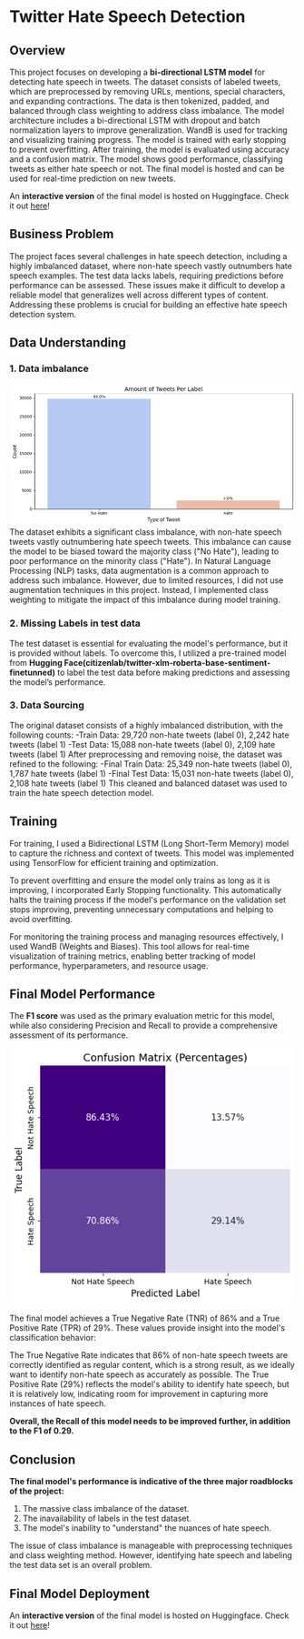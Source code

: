 # Twitter Hate Speech Detection

## Overview

This project focuses on developing a **bi-directional LSTM model** for detecting hate speech in tweets. The dataset consists of labeled tweets, which are preprocessed by removing URLs, mentions, special characters, and expanding contractions. The data is then tokenized, padded, and balanced through class weighting to address class imbalance. The model architecture includes a bi-directional LSTM with dropout and batch normalization layers to improve generalization. WandB is used for tracking and visualizing training progress. The model is trained with early stopping to prevent overfitting. After training, the model is evaluated using accuracy and a confusion matrix. The model shows good performance, classifying tweets as either hate speech or not. The final model is hosted and can be used for real-time prediction on new tweets.

An **interactive version** of the final model is hosted on Huggingface. Check it out [here](https://huggingface.co/spaces/GokulRajaR/Hate_tweet_classification)!

## Business Problem
The project faces several challenges in hate speech detection, including a highly imbalanced dataset, where non-hate speech vastly outnumbers hate speech examples. The test data lacks labels, requiring predictions before performance can be assessed. These issues make it difficult to develop a reliable model that generalizes well across different types of content. Addressing these problems is crucial for building an effective hate speech detection system.

## Data Understanding
### 1. Data imbalance
![img1](./images/imbalance_sns.png)
The dataset exhibits a significant class imbalance, with non-hate speech tweets vastly outnumbering hate speech tweets. This imbalance can cause the model to be biased toward the majority class ("No Hate"), leading to poor performance on the minority class ("Hate"). In Natural Language Processing (NLP) tasks, data augmentation is a common approach to address such imbalance. However, due to limited resources, I did not use augmentation techniques in this project. Instead, I implemented class weighting to mitigate the impact of this imbalance during model training.

### 2. Missing Labels in test data
The test dataset is essential for evaluating the model's performance, but it is provided without labels. To overcome this, I utilized a pre-trained model from **Hugging Face(citizenlab/twitter-xlm-roberta-base-sentiment-finetunned)** to label the test data before making predictions and assessing the model’s performance.

### 3. Data Sourcing
The original dataset consists of a highly imbalanced distribution, with the following counts:
-Train Data: 29,720 non-hate tweets (label 0), 2,242 hate tweets (label 1)
-Test Data: 15,088 non-hate tweets (label 0), 2,109 hate tweets (label 1)
After preprocessing and removing noise, the dataset was refined to the following:
-Final Train Data: 25,349 non-hate tweets (label 0), 1,787 hate tweets (label 1)
-Final Test Data: 15,031 non-hate tweets (label 0), 2,108 hate tweets (label 1)
This cleaned and balanced dataset was used to train the hate speech detection model.

## Training 
For training, I used a Bidirectional LSTM (Long Short-Term Memory) model to capture the richness and context of tweets. This model was implemented using TensorFlow for efficient training and optimization.

To prevent overfitting and ensure the model only trains as long as it is improving, I incorporated Early Stopping functionality. This automatically halts the training process if the model's performance on the validation set stops improving, preventing unnecessary computations and helping to avoid overfitting.

For monitoring the training process and managing resources effectively, I used WandB (Weights and Biases). This tool allows for real-time visualization of training metrics, enabling better tracking of model performance, hyperparameters, and resource usage.


## Final Model Performance
The **F1 score**  was used as the primary evaluation metric for this model, while also considering Precision and Recall to provide a comprehensive assessment of its performance.

![img2](./images/confusion_matrix.png)

The final model achieves a True Negative Rate (TNR) of 86% and a True Positive Rate (TPR) of 29%. These values provide insight into the model's classification behavior:

The True Negative Rate indicates that 86% of non-hate speech tweets are correctly identified as regular content, which is a strong result, as we ideally want to identify non-hate speech as accurately as possible.
The True Positive Rate (29%) reflects the model's ability to identify hate speech, but it is relatively low, indicating room for improvement in capturing more instances of hate speech.

**Overall, the Recall of this model needs to be improved further, in addition to the F1 of 0.29.**

## Conclusion

**The final model's performance is indicative of the three major roadblocks of the project:**
1. The massive class imbalance of the dataset.
2. The inavailability of labels in the test dataset.
2. The model's inability to "understand" the nuances of hate speech.

The issue of class imbalance is manageable with preprocessing techniques and class weighting method. However, identifying hate speech and labeling the test data set is an overall problem.

## Final Model Deployment

An **interactive version** of the final model is hosted on Huggingface. Check it out [here](https://huggingface.co/spaces/GokulRajaR/Hate_tweet_classification)!

